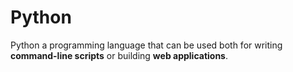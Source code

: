 <h1>Python</h1>



<p>Python a programming language that can be used both for writing <strong>command-line scripts</strong> or building <strong>web applications</strong>.</p>


